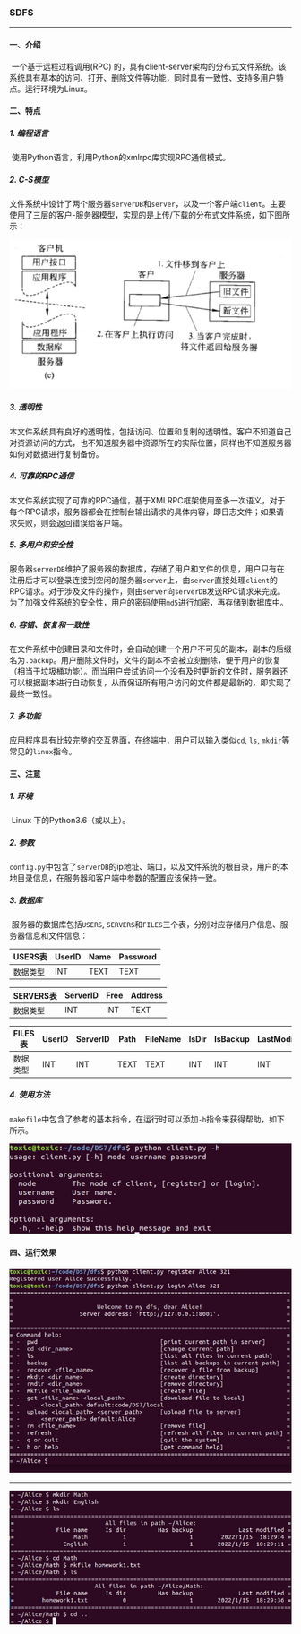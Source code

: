 ### SDFS

___

#### 一、介绍

​	一个基于远程过程调用(RPC) 的，具有client-server架构的分布式文件系统。该系统具有基本的访问、打开、删除文件等功能，同时具有一致性、支持多用户特点。运行环境为Linux。



#### 二、特点

##### 1. 编程语言

​	使用Python语言，利用Python的xmlrpc库实现RPC通信模式。

##### 2. C-S模型

​	文件系统中设计了两个服务器`serverDB`和`server`，以及一个客户端`client`。主要使用了三层的客户-服务器模型，实现的是上传/下载的分布式文件系统，如下图所示：

![image-1](https://github.com/bupingxx/DFS-based-on-rpc/blob/main/img/image-1.png)

##### 3. 透明性

​	本文件系统具有良好的透明性，包括访问、位置和复制的透明性。客户不知道自己对资源访问的方式，也不知道服务器中资源所在的实际位置，同样也不知道服务器如何对数据进行复制备份。

##### 4. 可靠的RPC通信

​	本文件系统实现了可靠的RPC通信，基于XMLRPC框架使用至多一次语义，对于每个RPC请求，服务器都会在控制台输出请求的具体内容，即日志文件；如果请求失败，则会返回错误给客户端。

##### 5. 多用户和安全性

​	服务器`serverDB`维护了服务器的数据库，存储了用户和文件的信息，用户只有在注册后才可以登录连接到空闲的服务器`server`上，由`server`直接处理`client`的RPC请求。对于涉及文件的操作，则由`server`向`serverDB`发送RPC请求来完成。为了加强文件系统的安全性，用户的密码使用`md5`进行加密，再存储到数据库中。

##### 6. 容错、恢复和一致性

​	在文件系统中创建目录和文件时，会自动创建一个用户不可见的副本，副本的后缀名为`.backup`。用户删除文件时，文件的副本不会被立刻删除，便于用户的恢复（相当于垃圾桶功能）。而当用户尝试访问一个没有及时更新的文件时，服务器还可以根据副本进行自动恢复，从而保证所有用户访问的文件都是最新的，即实现了最终一致性。

##### 7. 多功能

​	应用程序具有比较完整的交互界面，在终端中，用户可以输入类似`cd`, `ls`, `mkdir`等常见的`linux`指令。



#### 三、注意

##### 1. 环境

​	Linux 下的Python3.6（或以上）。



##### 2. 参数

​	`config.py`中包含了`serverDB`的ip地址、端口，以及文件系统的根目录，用户的本地目录信息，在服务器和客户端中参数的配置应该保持一致。



##### 3. 数据库

​	服务器的数据库包括`USERS`, `SERVERS`和`FILES`三个表，分别对应存储用户信息、服务器信息和文件信息：

| USERS表  | UserID | Name | Password |
| -------- | ------ | ---- | -------- |
| 数据类型 | INT    | TEXT | TEXT     |

| SERVERS表 | ServerID | Free | Address |
| --------- | -------- | ---- | ------- |
| 数据类型  | INT      | INT  | TEXT    |

| FILES表  | UserID | ServerID | Path | FileName | IsDir | IsBackup | LastModified |
| -------- | ------ | -------- | ---- | -------- | ----- | -------- | ------------ |
| 数据类型 | INT    | INT      | TEXT | TEXT     | INT   | INT      | INT          |



##### 4. 使用方法

​	`makefile`中包含了参考的基本指令，在运行时可以添加`-h`指令来获得帮助，如下所示。

![image-2](https://github.com/bupingxx/DFS-based-on-rpc/blob/main/img/image-2.png)



#### 四、运行效果

![image-3](https://github.com/bupingxx/DFS-based-on-rpc/blob/main/img/image-3.png)



____



![image-4](https://github.com/bupingxx/DFS-based-on-rpc/blob/main/img/image-4.png)



